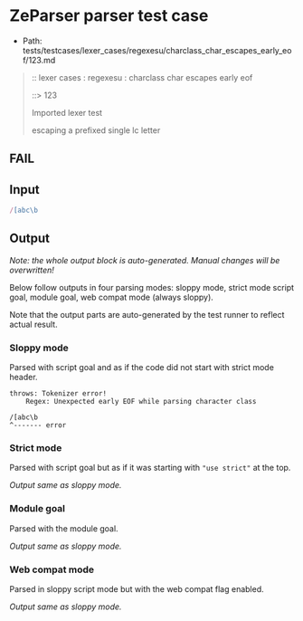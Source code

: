 # ZeParser parser test case

- Path: tests/testcases/lexer_cases/regexesu/charclass_char_escapes_early_eof/123.md

> :: lexer cases : regexesu : charclass char escapes early eof
>
> ::> 123
>
> Imported lexer test
>
> escaping a prefixed single lc letter

## FAIL

## Input

`````js
/[abc\b
`````

## Output

_Note: the whole output block is auto-generated. Manual changes will be overwritten!_

Below follow outputs in four parsing modes: sloppy mode, strict mode script goal, module goal, web compat mode (always sloppy).

Note that the output parts are auto-generated by the test runner to reflect actual result.

### Sloppy mode

Parsed with script goal and as if the code did not start with strict mode header.

`````
throws: Tokenizer error!
    Regex: Unexpected early EOF while parsing character class

/[abc\b
^------- error
`````

### Strict mode

Parsed with script goal but as if it was starting with `"use strict"` at the top.

_Output same as sloppy mode._

### Module goal

Parsed with the module goal.

_Output same as sloppy mode._

### Web compat mode

Parsed in sloppy script mode but with the web compat flag enabled.

_Output same as sloppy mode._
